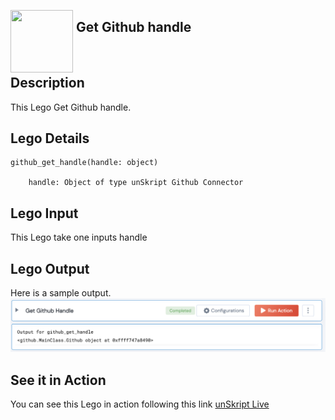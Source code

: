 [<img align="left" src="https://unskript.com/assets/favicon.png" width="100" height="100" style="padding-right: 5px">](https://unskript.com/assets/favicon.png) 
<h2>Get Github handle</h2>

<br>

## Description
This Lego Get Github handle.

## Lego Details

    github_get_handle(handle: object)

        handle: Object of type unSkript Github Connector

## Lego Input
This Lego take one inputs handle

## Lego Output
Here is a sample output.
<img src="./1.png">


## See it in Action

You can see this Lego in action following this link [unSkript Live](https://us.app.unskript.io)